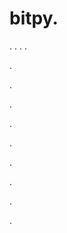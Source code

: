 # bitpy.
.
.
.
.












.






















































.
























.



























.

















































































.































































.































































































.















.


































































.

